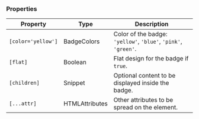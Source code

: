 ### Properties

| Property           | Type                            | Description                                                    |
| ------------------ | ------------------------------- | -------------------------------------------------------------- |
| `[color='yellow']` | BadgeColors                     | Color of the badge: `'yellow'`, `'blue'`, `'pink'`, `'green'`. |
| `[flat]`           | Boolean                         | Flat design for the badge if `true`.                           |
| `[children]`       | Snippet                         | Optional content to be displayed inside the badge.             |
| `[...attr] `       | HTMLAttributes<HTMLSpanElement> | Other attributes to be spread on the element.                  |
